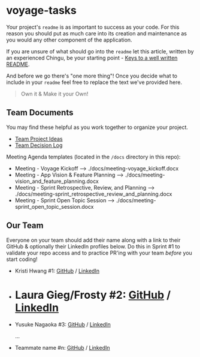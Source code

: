 # voyage-tasks

Your project's `readme` is as important to success as your code. For
this reason you should put as much care into its creation and maintenance
as you would any other component of the application.

If you are unsure of what should go into the `readme` let this article,
written by an experienced Chingu, be your starting point -
[Keys to a well written README](https://tinyurl.com/yk3wubft).

And before we go there's "one more thing"! Once you decide what to include
in your `readme` feel free to replace the text we've provided here.

> Own it & Make it your Own!

## Team Documents

You may find these helpful as you work together to organize your project.

- [Team Project Ideas](./docs/team_project_ideas.md)
- [Team Decision Log](./docs/team_decision_log.md)

Meeting Agenda templates (located in the `/docs` directory in this repo):

- Meeting - Voyage Kickoff --> ./docs/meeting-voyage_kickoff.docx
- Meeting - App Vision & Feature Planning --> ./docs/meeting-vision_and_feature_planning.docx
- Meeting - Sprint Retrospective, Review, and Planning --> ./docs/meeting-sprint_retrospective_review_and_planning.docx
- Meeting - Sprint Open Topic Session --> ./docs/meeting-sprint_open_topic_session.docx

## Our Team

Everyone on your team should add their name along with a link to their GitHub
& optionally their LinkedIn profiles below. Do this in Sprint #1 to validate
your repo access and to practice PR'ing with your team _before_ you start
coding!

- Kristi Hwang #1: [GitHub](https://github.com/ghaccountname) / [LinkedIn](https://linkedin.com/in/liaccountname)
- # Laura Gieg/Frosty #2: [GitHub](https://github.com/frosty8104∂) / [LinkedIn](https://www.linkedin.com/in/laura-gieg-web-designer-developer/)
- Yusuke Nagaoka #3: [GitHub](https://github.com/yusuken1121) / [LinkedIn](https://www.linkedin.com/in/yusuke-nagaoka-a602242a8/)

  ...

- Teammate name #n: [GitHub](https://github.com/ghaccountname) / [LinkedIn](https://linkedin.com/in/liaccountname)
